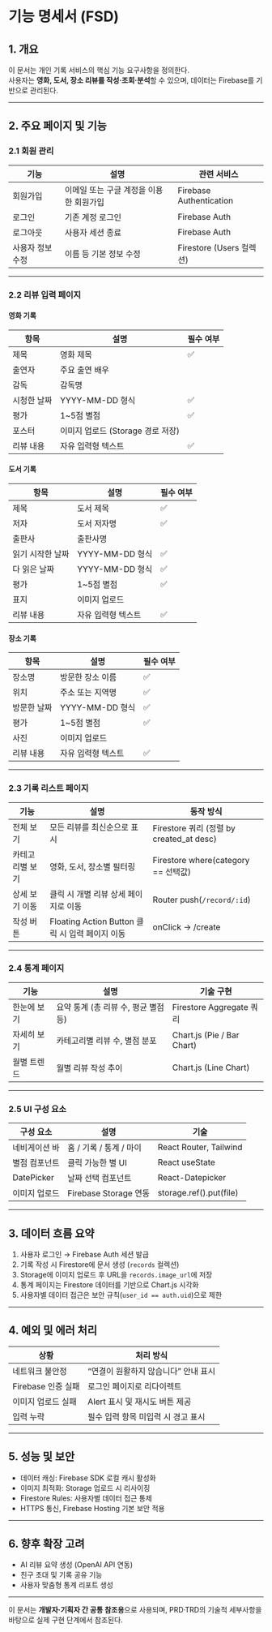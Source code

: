 # 기능 명세서 (FSD)

## 1. 개요
이 문서는 개인 기록 서비스의 핵심 기능 요구사항을 정의한다.  
사용자는 **영화, 도서, 장소 리뷰를 작성·조회·분석**할 수 있으며, 데이터는 Firebase를 기반으로 관리된다.

---

## 2. 주요 페이지 및 기능

### 2.1 회원 관리
| 기능 | 설명 | 관련 서비스 |
|------|------|--------------|
| 회원가입 | 이메일 또는 구글 계정을 이용한 회원가입 | Firebase Authentication |
| 로그인 | 기존 계정 로그인 | Firebase Auth |
| 로그아웃 | 사용자 세션 종료 | Firebase Auth |
| 사용자 정보 수정 | 이름 등 기본 정보 수정 | Firestore (Users 컬렉션) |

---

### 2.2 리뷰 입력 페이지

#### 영화 기록
| 항목 | 설명 | 필수 여부 |
|------|------|-----------|
| 제목 | 영화 제목 | ✅ |
| 출연자 | 주요 출연 배우 |  |
| 감독 | 감독명 |  |
| 시청한 날짜 | YYYY-MM-DD 형식 | ✅ |
| 평가 | 1~5점 별점 | ✅ |
| 포스터 | 이미지 업로드 (Storage 경로 저장) |  |
| 리뷰 내용 | 자유 입력형 텍스트 | ✅ |

#### 도서 기록
| 항목 | 설명 | 필수 여부 |
|------|------|-----------|
| 제목 | 도서 제목 | ✅ |
| 저자 | 도서 저자명 | ✅ |
| 출판사 | 출판사명 |  |
| 읽기 시작한 날짜 | YYYY-MM-DD 형식 | ✅ |
| 다 읽은 날짜 | YYYY-MM-DD 형식 | ✅ |
| 평가 | 1~5점 별점 | ✅ |
| 표지 | 이미지 업로드 |  |
| 리뷰 내용 | 자유 입력형 텍스트 | ✅ |

#### 장소 기록
| 항목 | 설명 | 필수 여부 |
|------|------|-----------|
| 장소명 | 방문한 장소 이름 | ✅ |
| 위치 | 주소 또는 지역명 | ✅ |
| 방문한 날짜 | YYYY-MM-DD 형식 | ✅ |
| 평가 | 1~5점 별점 | ✅ |
| 사진 | 이미지 업로드 |  |
| 리뷰 내용 | 자유 입력형 텍스트 | ✅ |

---

### 2.3 기록 리스트 페이지
| 기능 | 설명 | 동작 방식 |
|------|------|------------|
| 전체 보기 | 모든 리뷰를 최신순으로 표시 | Firestore 쿼리 (정렬 by created_at desc) |
| 카테고리별 보기 | 영화, 도서, 장소별 필터링 | Firestore where(category == 선택값) |
| 상세 보기 이동 | 클릭 시 개별 리뷰 상세 페이지로 이동 | Router push(`/record/:id`) |
| 작성 버튼 | Floating Action Button 클릭 시 입력 페이지 이동 | onClick → /create |

---

### 2.4 통계 페이지
| 기능 | 설명 | 기술 구현 |
|------|------|------------|
| 한눈에 보기 | 요약 통계 (총 리뷰 수, 평균 별점 등) | Firestore Aggregate 쿼리 |
| 자세히 보기 | 카테고리별 리뷰 수, 별점 분포 | Chart.js (Pie / Bar Chart) |
| 월별 트렌드 | 월별 리뷰 작성 추이 | Chart.js (Line Chart) |

---

### 2.5 UI 구성 요소
| 구성 요소 | 설명 | 기술 |
|------------|------|------|
| 네비게이션 바 | 홈 / 기록 / 통계 / 마이 | React Router, Tailwind |
| 별점 컴포넌트 | 클릭 가능한 별 UI | React useState |
| DatePicker | 날짜 선택 컴포넌트 | React-Datepicker |
| 이미지 업로드 | Firebase Storage 연동 | storage.ref().put(file) |

---

## 3. 데이터 흐름 요약
1. 사용자 로그인 → Firebase Auth 세션 발급  
2. 기록 작성 시 Firestore에 문서 생성 (`records` 컬렉션)  
3. Storage에 이미지 업로드 후 URL을 `records.image_url`에 저장  
4. 통계 페이지는 Firestore 데이터를 기반으로 Chart.js 시각화  
5. 사용자별 데이터 접근은 보안 규칙(`user_id == auth.uid`)으로 제한  

---

## 4. 예외 및 에러 처리
| 상황 | 처리 방식 |
|------|------------|
| 네트워크 불안정 | “연결이 원활하지 않습니다” 안내 표시 |
| Firebase 인증 실패 | 로그인 페이지로 리다이렉트 |
| 이미지 업로드 실패 | Alert 표시 및 재시도 버튼 제공 |
| 입력 누락 | 필수 입력 항목 미입력 시 경고 표시 |

---

## 5. 성능 및 보안
- 데이터 캐싱: Firebase SDK 로컬 캐시 활성화  
- 이미지 최적화: Storage 업로드 시 리사이징  
- Firestore Rules: 사용자별 데이터 접근 통제  
- HTTPS 통신, Firebase Hosting 기본 보안 적용  

---

## 6. 향후 확장 고려
- AI 리뷰 요약 생성 (OpenAI API 연동)  
- 친구 초대 및 기록 공유 기능  
- 사용자 맞춤형 통계 리포트 생성  

---

이 문서는 **개발자·기획자 간 공통 참조용**으로 사용되며, PRD·TRD의 기술적 세부사항을 바탕으로 실제 구현 단계에서 참조된다.

